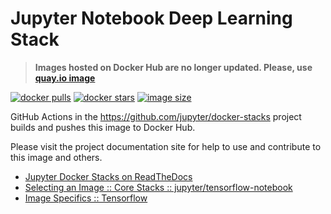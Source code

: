 # Jupyter Notebook Deep Learning Stack

> **Images hosted on Docker Hub are no longer updated. Please, use [quay.io image](https://quay.io/repository/jupyter/tensorflow-notebook)**

[![docker pulls](https://img.shields.io/docker/pulls/jupyter/tensorflow-notebook.svg)](https://hub.docker.com/r/jupyter/tensorflow-notebook/)
[![docker stars](https://img.shields.io/docker/stars/jupyter/tensorflow-notebook.svg)](https://hub.docker.com/r/jupyter/tensorflow-notebook/)
[![image size](https://img.shields.io/docker/image-size/jupyter/tensorflow-notebook/latest)](https://hub.docker.com/r/jupyter/tensorflow-notebook/ "jupyter/tensorflow-notebook image size")

GitHub Actions in the <https://github.com/jupyter/docker-stacks> project builds and pushes this image to Docker Hub.

Please visit the project documentation site for help to use and contribute to this image and others.

- [Jupyter Docker Stacks on ReadTheDocs](https://jupyter-docker-stacks.readthedocs.io/en/latest/index.html)
- [Selecting an Image :: Core Stacks :: jupyter/tensorflow-notebook](https://jupyter-docker-stacks.readthedocs.io/en/latest/using/selecting.html#jupyter-tensorflow-notebook)
- [Image Specifics :: Tensorflow](https://jupyter-docker-stacks.readthedocs.io/en/latest/using/specifics.html#tensorflow)
